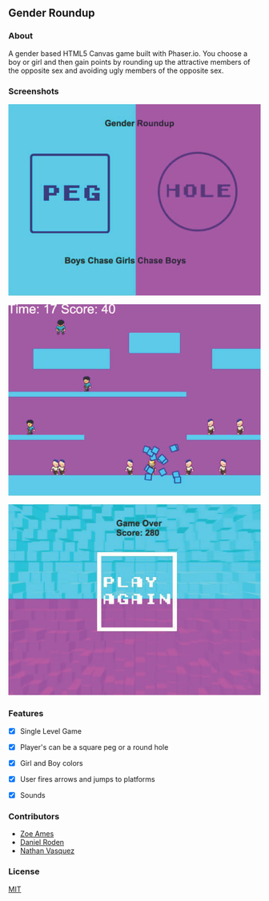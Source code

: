 ## Gender Roundup

### About
A gender based HTML5 Canvas game built with Phaser.io.  You choose a boy or girl and then gain points by rounding up the attractive members of the opposite sex and avoiding ugly members of the opposite sex.

### Screenshots
![Image1](https://raw.githubusercontent.com/zoeames/roundup/master/docs/screenshots/roundup.png)

![Image2](https://raw.githubusercontent.com/zoeames/roundup/master/docs/screenshots/roundupaction.png)

![Image3](https://raw.githubusercontent.com/zoeames/roundup/master/docs/screenshots/roundupover.png)


### Features
- [x] Single Level Game
- [x] Player's can be a square peg or a round hole
- [x] Girl and Boy colors
- [x] User fires arrows and jumps to platforms
- [x] Sounds


### Contributors
- [Zoe Ames](https://github.com/zoeames)
- [Daniel Roden](https://github.com/DSRoden)
- [Nathan Vasquez](https://github.com/SuperArtie)

### License
[MIT](LICENSE)
